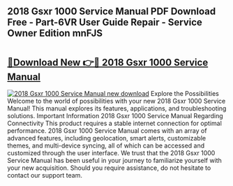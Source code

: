 ## 2018 Gsxr 1000 Service Manual PDF Download Free - Part-6VR User Guide Repair - Service Owner Edition mnFJS

# <h2><a href="http://bc40536.oget.top/?id=2018+Gsxr+1000+Service+Manual">🔗Download New 👉🔴 2018 Gsxr 1000 Service Manual</a></h2>

[![2018 Gsxr 1000 Service Manual new download](https://i.imgur.com/5g1atiW.png)](http://bc40536.oget.top/?id=2018+Gsxr+1000+Service+Manual)
Explore the Possibilities Welcome to the world of possibilities with your new 2018 Gsxr 1000 Service Manual! This manual explores its features, applications, and troubleshooting solutions. Important Information 2018 Gsxr 1000 Service Manual Regarding Connectivity This product requires a stable internet connection for optimal performance. 2018 Gsxr 1000 Service Manual comes with an array of advanced features, including geolocation, smart alerts, customizable themes, and multi-device syncing, all of which can be accessed and customized through the user interface. We trust that the 2018 Gsxr 1000 Service Manual has been useful in your journey to familiarize yourself with your new acquisition. Should you require assistance, do not hesitate to contact our support team.
